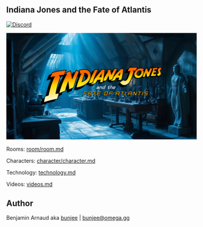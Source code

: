 Indiana Jones and the Fate of Atlantis
---
[![Discord](https://img.shields.io/discord/705770212485496852)](https://omega.gg/discord)

<a href=""><img src="dist/screens/screen.jpg" alt="title" width="640px"></a>

Rooms: [room/room.md](dist/room/room.md)

Characters: [character/character.md](dist/character/character.md)

Technology: [technology.md](technology.md)

Videos: [videos.md](videos.md)

## Author

Benjamin Arnaud aka [bunjee](https://bunjee.me) | <bunjee@omega.gg>
